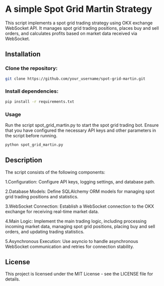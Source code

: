 # A simple Spot Grid Martin Strategy

This script implements a spot grid trading strategy using OKX exchange WebSocket API. It manages spot grid trading positions, places buy and sell orders, and calculates profits based on market data received via WebSocket.

## Installation

### Clone the repository:

```bash
git clone https://github.com/your_username/spot-grid-martin.git
```

### Install dependencies:

```bash
pip install -r requirements.txt
```

### Usage

Run the script spot_grid_martin.py to start the spot grid trading bot. Ensure that you have configured the necessary API keys and other parameters in the script before running.

```bash
python spot_grid_martin.py
```

## Description

The script consists of the following components:

1.Configuration: Configure API keys, logging settings, and database path.

2.Database Models: Define SQLAlchemy ORM models for managing spot grid trading positions and statistics.

3.WebSocket Connection: Establish a WebSocket connection to the OKX exchange for receiving real-time market data.

4.Main Logic: Implement the main trading logic, including processing incoming market data, managing spot grid positions, placing buy and sell orders, and updating trading statistics.

5.Asynchronous Execution: Use asyncio to handle asynchronous WebSocket communication and retries for connection stability.

## License

This project is licensed under the MIT License - see the LICENSE file for details.